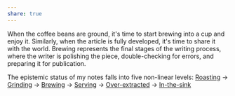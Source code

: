 ```yaml
---
share: true
---
```

When the coffee beans are ground, it's time to start brewing into a cup and enjoy it. Similarly, when the article is fully developed, it's time to share it with the world. Brewing represents the final stages of the writing process, where the writer is polishing the piece, double-checking for errors, and preparing it for publication.

The epistemic status of my notes falls into five non-linear levels: [Roasting](./Roasting.md) -> [Grinding](./Grinding.md) -> [Brewing](Brewing.md) -> [Serving](./Serving.md) -> [Over-extracted](./Over-extracted.md) -> [In-the-sink](./In-the-sink.md)